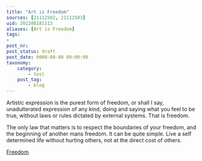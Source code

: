 ```yaml
---
title: "Art is Freedom"
sources: [21112502, 21112503]
uid: 202208181113
aliases: [Art is Freedom]
tags:
-
post_nr:
post_status: draft
post_date: 0000-00-00 00:00:00
taxonomy:
    category:
        - test
    post_tag:
        - blog
---
```


Artistic expression is the purest form of freedom, or shall I say, unadulterated expression of any kind, doing and saying what you feel to be true, without laws or rules dictated by external systems. That is freedom.

The only law that matters is to respect the boundaries of your freedom, and the beginning of another mans freedom. It can be quite simple. Live a self determined life without hurting others, not at the direct cost of others.

[Freedom](202108131322.md)